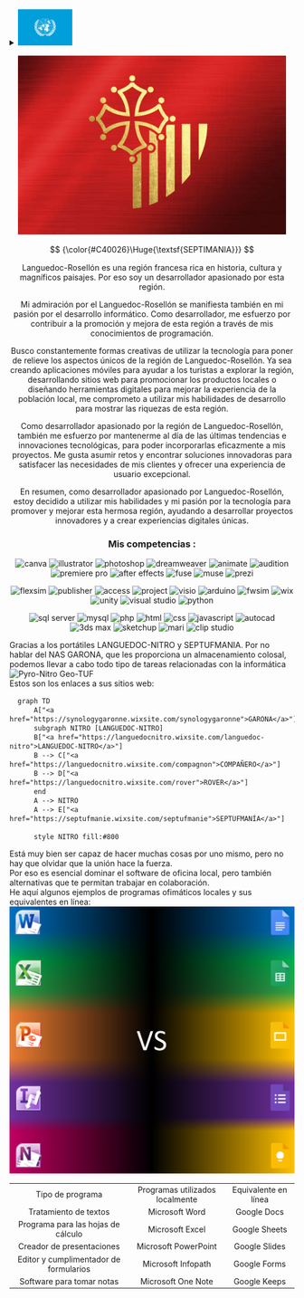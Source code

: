<details>
<summary>
  <picture>
    <img src="https://github.com/Septimania/septimania/blob/main/LANG/UN.png" alt="Lang" re height="64px">
  </picture>
</summary>
<p style="margin: 15px;" align="center">
  <a href="https://github.com/Septimania/septimania/blob/main/README_FR.md"><img src="https://github.com/Septimania/septimania/blob/main/LANG/FR.png" alt="FR" title="Français" height="32px"></a>
  <a href="https://github.com/Septimania/septimania/blob/main/README_OC.md"><img src="https://github.com/Septimania/septimania/blob/main/LANG/OC.png" alt="OC" title="Occitan" height="32px"></a>
  <a href="https://github.com/Septimania/septimania/blob/main/README_EN.md"><img src="https://github.com/Septimania/septimania/blob/main/LANG/EN.png" alt="EN" title="English" height="32px"></a>
  <a href="https://github.com/Septimania/septimania/blob/main/README_ES.md"><img src="https://github.com/Septimania/septimania/blob/main/LANG/ES.png" alt="ES" title="Español" height="32px"></a>
  <a href="https://github.com/Septimania/septimania/blob/main/README_IT.md"><img src="https://github.com/Septimania/septimania/blob/main/LANG/IT.png" alt="IT" title="Italiano" height="32px"><a>
  <a href="https://github.com/Septimania/septimania/blob/main/README_DE.md"><img src="https://github.com/Septimania/septimania/blob/main/LANG/DE.png" alt="DE" title="Deutsch" height="32px"></a>
  <a href="https://github.com/Septimania/septimania/blob/main/README_PT.md"><img src="https://github.com/Septimania/septimania/blob/main/LANG/PT.png" alt="PT" title="Português" height="32px"></a>
  <a href="https://github.com/Septimania/septimania/blob/main/README_NL.md"><img src="https://github.com/Septimania/septimania/blob/main/LANG/NL.png" alt="NL" title="Nederlands" height="32px"></a>
  <a href="https://github.com/Septimania/septimania/blob/main/README_HU.md"><img src="https://github.com/Septimania/septimania/blob/main/LANG/HU.png" alt="HU" title="Magyar" height="32px"></a>
  <a href="https://github.com/Septimania/septimania/blob/main/README_DK.md"><img src="https://github.com/Septimania/septimania/blob/main/LANG/DK.png" alt="DK" title="Dansk" height="32px"></a>
  <a href="https://github.com/Septimania/septimania/blob/main/README_SV.md"><img src="https://github.com/Septimania/septimania/blob/main/LANG/SV.png" alt="SV" title="Svenska" height="32px"></a>
  <a href="https://github.com/Septimania/septimania/blob/main/README_FI.md"><img src="https://github.com/Septimania/septimania/blob/main/LANG/FI.png" alt="FI" title="Suomi" height="32px"></a>
  <a href="https://github.com/Septimania/septimania/blob/main/README_NO.md"><img src="https://github.com/Septimania/septimania/blob/main/LANG/NO.png" alt="NO" title="Norsk" height="32px"></a>
  <a href="https://github.com/Septimania/septimania/blob/main/README_IS.md"><img src="https://github.com/Septimania/septimania/blob/main/LANG/IS.png" alt="IS" title="Íslenska" height="32px"></a>
  <a href="https://github.com/Septimania/septimania/blob/main/README_ET.md"><img src="https://github.com/Septimania/septimania/blob/main/LANG/ET.png" alt="ET" title="Eesti" height="32px"></a>
  <a href="https://github.com/Septimania/septimania/blob/main/README_LV.md"><img src="https://github.com/Septimania/septimania/blob/main/LANG/LV.png" alt="LV" title="Latviešu" height="32px"></a>
  <a href="https://github.com/Septimania/septimania/blob/main/README_LT.md"><img src="https://github.com/Septimania/septimania/blob/main/LANG/LT.png" alt="LT" title="Lietuvių" height="32px"></a>
  <a href="https://github.com/Septimania/septimania/blob/main/README_CS.md"><img src="https://github.com/Septimania/septimania/blob/main/LANG/CS.png" alt="CS" title="Čeština" height="32px"></a>
  <a href="https://github.com/Septimania/septimania/blob/main/README_SK.md"><img src="https://github.com/Septimania/septimania/blob/main/LANG/SK.png" alt="SK" title="Slovenčina" height="32px"></a>
  <a href="https://github.com/Septimania/septimania/blob/main/README_PL.md"><img src="https://github.com/Septimania/septimania/blob/main/LANG/PL.png" alt="PL" title="Polski" height="32px"></a>
  <a href="https://github.com/Septimania/septimania/blob/main/README_SL.md"><img src="https://github.com/Septimania/septimania/blob/main/LANG/SL.png" alt="SL" title="Slovenščina" height="32px"></a>
  <a href="https://github.com/Septimania/septimania/blob/main/README_HR.md"><img src="https://github.com/Septimania/septimania/blob/main/LANG/HR.png" alt="HR" title="Hrvatski" height="32px"></a>
  <a href="https://github.com/Septimania/septimania/blob/main/README_BS.md"><img src="https://github.com/Septimania/septimania/blob/main/LANG/BS.png" alt="BS" title="Bosanski" height="32px"></a>
  <a href="https://github.com/Septimania/septimania/blob/main/README_RO.md"><img src="https://github.com/Septimania/septimania/blob/main/LANG/RO.png" alt="RO" title="Română" height="32px"></a>
  <a href="https://github.com/Septimania/septimania/blob/main/README_SQ.md"><img src="https://github.com/Septimania/septimania/blob/main/LANG/SQ.png" alt="SQ" title="Shqip" height="32px"></a>
  <a href="https://github.com/Septimania/septimania/blob/main/README_TU.md"><img src="https://github.com/Septimania/septimania/blob/main/LANG/TU.png" alt="TU" title="Türkçe" height="32px"></a>
  <a href="https://github.com/Septimania/septimania/blob/main/README_EL.md"><img src="https://github.com/Septimania/septimania/blob/main/LANG/EL.png" alt="EL" title="Ελληνικά" height="32px"></a>
  <a href="https://github.com/Septimania/septimania/blob/main/README_RU.md"><img src="https://github.com/Septimania/septimania/blob/main/LANG/RU.png" alt="RU" title="Русский" height="32px"></a>
  <a href="https://github.com/Septimania/septimania/blob/main/README_BG.md"><img src="https://github.com/Septimania/septimania/blob/main/LANG/BG.png" alt="BG" title="Български" height="32px"></a>
  <a href="https://github.com/Septimania/septimania/blob/main/README_UA.md"><img src="https://github.com/Septimania/septimania/blob/main/LANG/UA.png" alt="UA" title="Українська" height="32px"></a>
  <a href="https://github.com/Septimania/septimania/blob/main/README_BE.md"><img src="https://github.com/Septimania/septimania/blob/main/LANG/BE.png" alt="BE" title="Беларуская" height="32px"></a>
  <a href="https://github.com/Septimania/septimania/blob/main/README_MK.md"><img src="https://github.com/Septimania/septimania/blob/main/LANG/MK.png" alt="MK" title="Македонски" height="32px"></a>
  <a href="https://github.com/Septimania/septimania/blob/main/README_SR.md"><img src="https://github.com/Septimania/septimania/blob/main/LANG/SR.png" alt="SR" title="Српски / srpski" height="32px"></a>
  <a href="https://github.com/Septimania/septimania/blob/main/README_AR.md"><img src="https://github.com/Septimania/septimania/blob/main/LANG/AR.png" alt="AR" title="العربية" height="32px"></a>
  <a href="https://github.com/Septimania/septimania/blob/main/README_IL.md"><img src="https://github.com/Septimania/septimania/blob/main/LANG/IL.png" alt="IL" title="עברית" height="32px"></a>
  <a href="https://github.com/Septimania/septimania/blob/main/README_JP.md"><img src="https://github.com/Septimania/septimania/blob/main/LANG/JP.png" alt="JP" title="日本語" height="32px"></a>
  <a href="https://github.com/Septimania/septimania/blob/main/README_ZH.md"><img src="https://github.com/Septimania/septimania/blob/main/LANG/ZH.png" alt="ZH" title="中文" height="32px"></a>
  <a href="https://github.com/Septimania/septimania/blob/main/README_KO.md"><img src="https://github.com/Septimania/septimania/blob/main/LANG/KO.png" alt="KO" title="한국어" height="32px"></a>
  <a href="https://github.com/Septimania/septimania/blob/main/README_TH.md"><img src="https://github.com/Septimania/septimania/blob/main/LANG/TH.png" alt="TH" title="ไทย" height="32px"></a>
  <a href="https://github.com/Septimania/septimania/blob/main/README_HI.md"><img src="https://github.com/Septimania/septimania/blob/main/LANG/HI.png" alt="HI" title="हिन्दी" height="32px"></a>
</p>
</details>

<p style="margin: 15px;" align="center">
  <img src="https://github.com/Septimania/septimania/blob/main/Drapeau.png">
</p>

$$
{\color{#C40026}\Huge{\textsf{SEPTIMANIA}}}
$$

<p style="margin: 15px;" align="center">
<div align="center">Languedoc-Rosellón es una región francesa rica en historia, cultura y magníficos paisajes. Por eso soy un desarrollador apasionado por esta región.<br />

Mi admiración por el Languedoc-Rosellón se manifiesta también en mi pasión por el desarrollo informático. Como desarrollador, me esfuerzo por contribuir a la promoción y mejora de esta región a través de mis conocimientos de programación.<br />

Busco constantemente formas creativas de utilizar la tecnología para poner de relieve los aspectos únicos de la región de Languedoc-Rosellón. Ya sea creando aplicaciones móviles para ayudar a los turistas a explorar la región, desarrollando sitios web para promocionar los productos locales o diseñando herramientas digitales para mejorar la experiencia de la población local, me comprometo a utilizar mis habilidades de desarrollo para mostrar las riquezas de esta región.<br />

Como desarrollador apasionado por la región de Languedoc-Rosellón, también me esfuerzo por mantenerme al día de las últimas tendencias e innovaciones tecnológicas, para poder incorporarlas eficazmente a mis proyectos. Me gusta asumir retos y encontrar soluciones innovadoras para satisfacer las necesidades de mis clientes y ofrecer una experiencia de usuario excepcional.<br />

En resumen, como desarrollador apasionado por Languedoc-Rosellón, estoy decidido a utilizar mis habilidades y mi pasión por la tecnología para promover y mejorar esta hermosa región, ayudando a desarrollar proyectos innovadores y a crear experiencias digitales únicas.
</div>
</p>

<h3 align="center">Mis competencias :</h3>

<p align="center"> 
<img src="https://upload.wikimedia.org/wikipedia/commons/0/08/Canva_icon_2021.svg" alt="canva" width="40" height="40"/>
<img src="https://www.vectorlogo.zone/logos/adobe_illustrator/adobe_illustrator-icon.svg" alt="illustrator" width="40" height="40"/>
<img src="https://upload.wikimedia.org/wikipedia/commons/thumb/a/af/Adobe_Photoshop_Mobile_icon.svg/1049px-Adobe_Photoshop_Mobile_icon.svg.png" alt="photoshop" width="40" height="40"/>
<img src="https://seeklogo.com/images/A/adobe-dreamweaver-cc-logo-715C7C7988-seeklogo.com.png" alt="dreamweaver" width="40" height="40"/>
<img src="https://upload.wikimedia.org/wikipedia/commons/thumb/e/e3/Adobe_Animate_CC_icon.svg/788px-Adobe_Animate_CC_icon.svg.png" alt="animate" width="40" height="40"/>
<img src="https://upload.wikimedia.org/wikipedia/commons/thumb/1/19/Adobe_Audition_CC_icon.svg/2101px-Adobe_Audition_CC_icon.svg.png" alt="audition" width="40" height="40"/>
<img src="https://encrypted-tbn0.gstatic.com/images?q=tbn:ANd9GcQ1Ztq4WCf8G42MvCnJpdFKRk__uLdm3m9U11TfFRlfWbBqTqVEHIb8jhmiOwbDQG_DSuM&usqp=CAU" alt="premiere pro" width="40" height="40"/>
<img src="https://upload.wikimedia.org/wikipedia/commons/thumb/2/29/Adobe_After_Effects_CC_icon.png/492px-Adobe_After_Effects_CC_icon.png" alt="after effects" width="40" height="40"/>
<img src="https://cdn4.iconfinder.com/data/icons/logos-and-brands/512/13_Fuse_Adobe_logo_logos-512.png" alt="fuse" width="40" height="40"/>
<img src="https://upload.wikimedia.org/wikipedia/commons/thumb/f/f5/Adobe_Muse_CC_icon.svg/1050px-Adobe_Muse_CC_icon.svg.png" alt="muse" width="40" height="40"/>
<img src="https://cdn.icon-icons.com/icons2/313/PNG/512/Prezi_34270.png" alt="prezi" width="40" height="40"/> 
</p>

<p align="center"> 
<img src="https://www.flexsim.com/wp-content/uploads/2020/04/FlexSim-XMark-1.png" alt="flexsim" width="40" height="40"/>
<img src="https://e7.pngegg.com/pngimages/132/456/png-clipart-microsoft-publisher-publisher-2010-microsoft-office-2010-microsoft-excel-microsoft-blue-text-thumbnail.png" alt="publisher" width="40" height="40"/>
<img src="https://www.gezginler.net/indir/resim-grafik/microsoft-access-2010-runtime-1341560091.png" alt="access" width="40" height="40"/>
<img src="https://files.softicons.com/download/application-icons/office-2010-icons-by-deleket/png/512x512/Microsoft-Office-Project.png" alt="project" width="40" height="40"/>
<img src="https://files.softicons.com/download/application-icons/office-2010-icons-by-deleket/png/512x512/Microsoft-Office-Visio.png" alt="visio" width="40" height="40"/>
<img src="https://cdn.icon-icons.com/icons2/159/PNG/256/arduino_22429.png" alt="arduino" width="40" height="40"/>
<img src="https://yt3.googleusercontent.com/ytc/AIf8zZSBIHjj646mGBCfoxCZd7VcBCbx1zD3DEBy71qI=s900-c-k-c0x00ffffff-no-rj" alt="fwsim" width="40" height="40"/>
<img src="https://play-lh.googleusercontent.com/EbdHNp8uMZcyzHqqf6IxkqYaUf0QjMzJyNOk33qEsrjf0_vVCPKq4QbOCjJx7jZ3LCs" alt="wix" width="40" height="40"/>
<img src="https://cdn-icons-png.flaticon.com/512/5969/5969346.png" alt="unity" width="40" height="40"/>
<img src="https://upload.wikimedia.org/wikipedia/commons/thumb/5/59/Visual_Studio_Icon_2019.svg/2060px-Visual_Studio_Icon_2019.svg.png" alt="visual studio" width="40" height="40"/>
<img src="https://upload.wikimedia.org/wikipedia/commons/thumb/c/c3/Python-logo-notext.svg/1869px-Python-logo-notext.svg.png" alt="python" width="40" height="40"/>
</p>

<p align="center"> 
<img src="https://cyclr.com/wp-content/uploads/2022/03/ext-550.png" alt="sql server" width="40" height="40"/>
<img src="https://cdn4.iconfinder.com/data/icons/logos-3/181/MySQL-512.png" alt="mysql" width="40" height="40"/>
<img src="https://cdn-icons-png.flaticon.com/512/5968/5968332.png" alt="php" width="40" height="40"/>
<img src="https://cdn-icons-png.flaticon.com/512/732/732212.png" alt="html" width="40" height="40"/>
<img src="https://w7.pngwing.com/pngs/241/797/png-transparent-cascading-style-sheets-css3-javascript-logo-world-wide-web-blue-angle-text-thumbnail.png" alt="css" width="40" height="40"/>
<img src="https://iconape.com/wp-content/png_logo_vector/javascript-logo.png" alt="javascript" width="40" height="40"/>
<img src="https://play-lh.googleusercontent.com/y92LD5c5rdlNfquCy-YPNIvdnS4ISEL05wickp28OLya8WlmWQwXfAP0Yys9iTssny3K=w240-h480-rw" alt="autocad" width="40" height="40"/>
<img src="https://www.altam.fr/wp-content/uploads/2024/01/autodesk-3ds-max-small-social-400.png" alt="3ds max" width="40" height="40"/>
<img src="https://cdn.icon-icons.com/icons2/195/PNG/256/Google_Sketchup_23504.png" alt="sketchup" width="40" height="40"/>
<img src="https://toppng.com/uploads/preview/mari-logo-rgb-foundry-mari-logo-1156286701534oyfve948.png" alt="mari" width="40" height="40"/>
<img src="https://www.versluis.com/wp-content/uploads/2021/02/CSP-Clip-Studio-Icon.png" alt="clip studio" width="40" height="40"/>
</p>
<p>
  Gracias a los portátiles LANGUEDOC-NITRO y SEPTUFMANIA. Por no hablar del NAS GARONA, que les proporciona un almacenamiento colosal, podemos llevar a cabo todo tipo de tareas relacionadas con la informática
  <br>
  <img src="https://github.com/Septimania/septimania/blob/main/Composition-2.gif" alt="Pyro-Nitro Geo-TUF">
  <br>
  Estos son los enlaces a sus sitios web:
  <br>
</p>

```mermaid
  graph TD
      A["<a href="https://synologygaronne.wixsite.com/synologygaronne">GARONA</a>"]
      subgraph NITRO [LANGUEDOC-NITRO]
      B["<a href="https://languedocnitro.wixsite.com/languedoc-nitro">LANGUEDOC-NITRO</a>"]
      B --> C["<a href="https://languedocnitro.wixsite.com/compagnon">COMPAÑERO</a>"]
      B --> D["<a href="https://languedocnitro.wixsite.com/rover">ROVER</a>"]
      end
      A --> NITRO
      A --> E["<a href="https://septufmanie.wixsite.com/septufmanie">SEPTUFMANÍA</a>"]

      style NITRO fill:#800
```

<p>
  Está muy bien ser capaz de hacer muchas cosas por uno mismo, pero no hay que olvidar que la unión hace la fuerza.<br/>
  Por eso es esencial dominar el software de oficina local, pero también alternativas que te permitan trabajar en colaboración.<br/>
  He aquí algunos ejemplos de programas ofimáticos locales y sus equivalentes en línea: <br/>
  <img src="https://github.com/Septimania/septimania/blob/main/microsoft vs google.png">
  <br>
  <div align="center">
    <table>
      <tbody>
        <tr>
          <td align="center" style="text-align:center;">
            Tipo de programa
          </td>
          <td align="center" style="text-align:center;">
            Programas utilizados localmente
          </td>
          <td align="center" style="text-align:center;">
            Equivalente en línea
          </td>
        </tr>
        <tr>
          <td align="center" style="text-align:center;">
            Tratamiento de textos
          </td>
          <td align="center" style="text-align:center;">
            Microsoft Word
          </td>
          <td align="center" style="text-align:center;">
            Google Docs
          </td>
        </tr>
        <tr>
          <td align="center" style="text-align:center;">
            Programa para las hojas de cálculo
          </td>
          <td align="center" style="text-align:center;">
            Microsoft Excel
          </td>
          <td align="center" style="text-align:center;">
            Google Sheets
          </td>
        </tr>
        <tr>
          <td align="center" style="text-align:center;">
           Creador de presentaciones
          </td>
          <td align="center" style="text-align:center;">
            Microsoft PowerPoint
          </td>
          <td align="center" style="text-align:center;">
            Google Slides
          </td>
        </tr>
        <tr>
          <td align="center" style="text-align:center;">
            Editor y cumplimentador de formularios
          </td>
          <td align="center" style="text-align:center;">
            Microsoft Infopath
          </td>
          <td align="center" style="text-align:center;">
            Google Forms
          </td>
        </tr>
        <tr>
          <td align="center" style="text-align:center;">
            Software para tomar notas
          </td>
          <td align="center" style="text-align:center;">
            Microsoft One Note
          </td>
          <td align="center" style="text-align:center;">
            Google Keeps
          </td>
        </tr>
      </tbody>
    </table>
  </div>
</p>
<br/>
<br/>
<br/>
